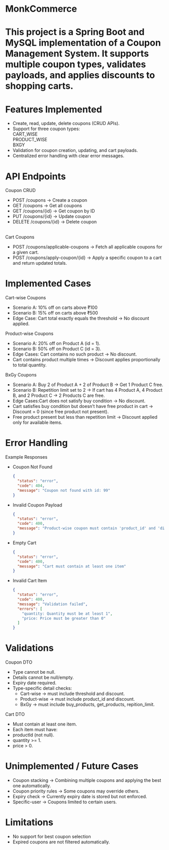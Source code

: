 # MonkCommerce
# This project is a Spring Boot and MySQL implementation of a Coupon Management System. It supports multiple coupon types, validates payloads, and applies discounts to shopping carts.

# Features Implemented

* Create, read, update, delete coupons (CRUD APIs).
* Support for three coupon types:
  <br>CART_WISE <br> PRODUCT_WISE <br> BXGY
* Validation for coupon creation, updating, and cart payloads.
* Centralized error handling with clear error messages.

# API Endpoints

Coupon CRUD
* POST /coupons → Create a coupon
* GET /coupons → Get all coupons
* GET /coupons/{id} → Get coupon by ID
* PUT /coupons/{id} → Update coupon
* DELETE /coupons/{id} → Delete coupon

<br>Cart Coupons
* POST /coupons/applicable-coupons → Fetch all applicable coupons for a given cart.
* POST /coupons/apply-coupon/{id} → Apply a specific coupon to a cart and return updated totals.

# Implemented Cases
Cart-wise Coupons
  * Scenario A: 10% off on carts above ₹100
  * Scenario B: 15% off on carts above ₹500
  * Edge Case: Cart total exactly equals the threshold → No discount applied.

Product-wise Coupons
  * Scenario A: 20% off on Product A (id = 1).
  * Scenario B: 50% off on Product C (id = 3).
  * Edge Cases: Cart contains no such product → No discount.
  * Cart contains product multiple times → Discount applies proportionally to total quantity.

BxGy Coupons
  * Scenario A: Buy 2 of Product A + 2 of Product B → Get 1 Product C free.
  * Scenario B: Repetition limit set to 2 → If cart has 4 Product A, 4 Product B, and 2 Product C → 2 Products C are free.
  * Edge Cases:Cart does not satisfy buy condition → No discount.
  * Cart satisfies buy condition but doesn’t have free product in cart → Discount = 0 (since free product not present).
  * Free product present but less than repetition limit → Discount applied only for available items.

# Error Handling
Example Responses

  * Coupon Not Found
    ```json
    {
      "status": "error",
      "code": 404,
      "message": "Coupon not found with id: 99"
    }

  * Invalid Coupon Payload
    ```json
    {
      "status": "error",
      "code": 400,
      "message": "Product-wise coupon must contain 'product_id' and 'discount'"
    }

  * Empty Cart
    ```json
    {
      "status": "error",
      "code": 400,
      "message": "Cart must contain at least one item"
    }
    
  * Invalid Cart Item
    ```json
    {
      "status": "error",
      "code": 400,
      "message": "Validation failed",
      "errors": [
        "quantity: Quantity must be at least 1",
        "price: Price must be greater than 0"
      ]
    }
    
# Validations
  Coupon DTO
  * Type cannot be null.
  * Details cannot be null/empty.
  * Expiry date required.
  * Type-specific detail checks:
      * Cart-wise → must include threshold and discount.
      * Product-wise → must include product_id and discount.
      * BxGy → must include buy_products, get_products, repition_limit.

  Cart DTO
  * Must contain at least one item.
  * Each item must have:
  * productId (not null).
  * quantity >= 1.
  * price > 0.

# Unimplemented / Future Cases
  * Coupon stacking → Combining multiple coupons and applying the best one automatically.
  * Coupon priority rules → Some coupons may override others.
  * Expiry check → Currently expiry date is stored but not enforced.
  * Specific-user → Coupons limited to certain users.

# Limitations
  * No support for best coupon selection
  * Expired coupons are not filtered automatically.











